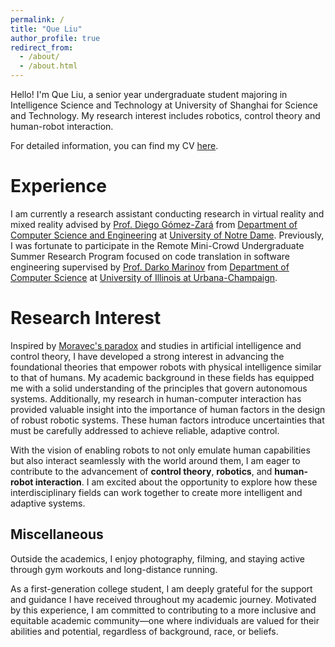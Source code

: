 ```yaml
---
permalink: /
title: "Que Liu"
author_profile: true
redirect_from: 
  - /about/
  - /about.html
---
```


Hello! I'm Que Liu, a senior year undergraduate student majoring in Intelligence Science and Technology at University of Shanghai for Science and Technology. My research interest includes robotics, control theory and human-robot interaction.

For detailed information, you can find my CV [here](../assets/CV_Que_Liu.pdf).


Experience
======
I am currently a research assistant conducting research in virtual reality and mixed reality advised by [Prof. Diego Gómez-Zará](https://www.dgomezara.cl/) from [Department of Computer Science and Engineering](https://cse.nd.edu/) at [University of Notre Dame](https://www.nd.edu/). Previously, I was fortunate to participate in the Remote Mini-Crowd Undergraduate Summer Research Program focused on code translation in software engineering supervised by [Prof. Darko Marinov](https://mir.cs.illinois.edu/marinov/) from [Department of Computer Science](https://siebelschool.illinois.edu/) at [University of Illinois at Urbana-Champaign](https://www.illinois.edu/).

Research Interest
======
Inspired by [Moravec's paradox](https://en.wikipedia.org/wiki/Moravec%27s_paradox) and studies in artificial intelligence and control theory, I have developed a strong interest in advancing the foundational theories that empower robots with physical intelligence similar to that of humans. My academic background in these fields has equipped me with a solid understanding of the principles that govern autonomous systems. Additionally, my research in human-computer interaction has provided valuable insight into the importance of human factors in the design of robust robotic systems. These human factors introduce uncertainties that must be carefully addressed to achieve reliable, adaptive control.

With the vision of enabling robots to not only emulate human capabilities but also interact seamlessly with the world around them, I am eager to contribute to the advancement of **control theory**, **robotics**, and **human-robot interaction**. I am excited about the opportunity to explore how these interdisciplinary fields can work together to create more intelligent and adaptive systems.


Miscellaneous
------
Outside the academics, I enjoy photography, filming, and staying active through gym workouts and long-distance running.

As a first-generation college student, I am deeply grateful for the support and guidance I have received throughout my academic journey. Motivated by this experience, I am committed to contributing to a more inclusive and equitable academic community—one where individuals are valued for their abilities and potential, regardless of background, race, or beliefs.
